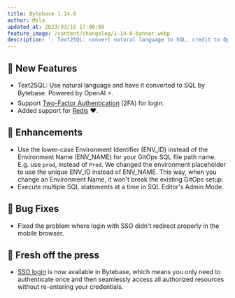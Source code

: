 ```yaml
---
title: Bytebase 1.14.0
author: Mila
updated_at: 2023/03/16 17:00:00
feature_image: /content/changelog/1-14-0-banner.webp
description: '- Text2SQL: convert natural language to SQL, credit to OpenAI. - Support 2FA - State-based Migration for MySQL in GitOps workflow. - Support for Redis.'
---
```


## 🚀 New Features

- Text2SQL: Use natural language and have it converted to SQL by Bytebase. Powered by OpenAI ⚡️.
- Support [Two-Factor Authentication](https://docs.bytebase.com/administration/2fa) (2FA) for login.
- Added support for [Redis](https://docs.bytebase.com/introduction/supported-databases) ❤️.

## 🎄 Enhancements

- Use the lower-case Environment Identifier (ENV_ID) instead of the Environment Name (ENV_NAME) for your GitOps SQL file path name. E.g. use `prod`, instead of `Prod`. We changed the environment placeholder to use the unique ENV_ID instead of ENV_NAME. This way, when you change an Environment Name, it won't break the existing GitOps setup.
- Execute multiple SQL statements at a time in SQL Editor's Admin Mode.

## 🐞 Bug Fixes

- Fixed the problem where login with SSO didn't redirect properly in the mobile browser.

## 📰 Fresh off the press

- [SSO login](/blog/introducing-single-sign-on-in-bytebase) is now available in Bytebase, which means you only need to authenticate once and then seamlessly access all authorized resources without re-entering your credentials.

<IncludeBlock url="/docs/get-started/install/install-upgrade"></IncludeBlock>
